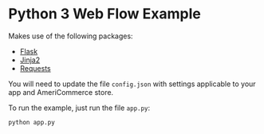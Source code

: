 Python 3 Web Flow Example
=========================

Makes use of the following packages:

* [Flask](http://flask.pocoo.org/)
* [Jinja2](http://jinja.pocoo.org/docs/)
* [Requests](http://docs.python-requests.org/en/latest/)

You will need to update the file `config.json` with settings applicable to your app and AmeriCommerce store.

To run the example, just run the file `app.py`:

```shell
python app.py
```